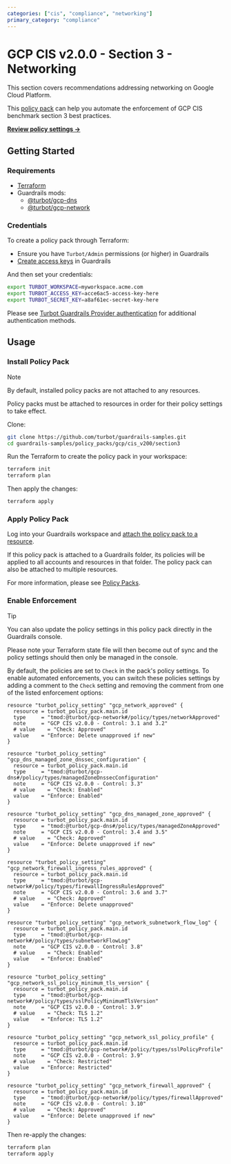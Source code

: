 ```yaml
---
categories: ["cis", "compliance", "networking"]
primary_category: "compliance"
---
```


# GCP CIS v2.0.0 - Section 3 - Networking

This section covers recommendations addressing networking on Google Cloud Platform.

This [policy pack](https://turbot.com/guardrails/docs/concepts/policy-packs) can help you automate the enforcement of GCP CIS benchmark section 3 best practices.

**[Review policy settings →](https://hub.guardrails.turbot.com/policy-packs/gcp_cis_v200_section3/settings)**

## Getting Started

### Requirements

- [Terraform](https://developer.hashicorp.com/terraform/install)
- Guardrails mods:
  - [@turbot/gcp-dns](https://hub.guardrails.turbot.com/mods/gcp/mods/gcp-dns)
  - [@turbot/gcp-network](https://hub.guardrails.turbot.com/mods/gcp/mods/gcp-network)

### Credentials

To create a policy pack through Terraform:

- Ensure you have `Turbot/Admin` permissions (or higher) in Guardrails
- [Create access keys](https://turbot.com/guardrails/docs/guides/iam/access-keys#generate-a-new-guardrails-api-access-key) in Guardrails

And then set your credentials:

```sh
export TURBOT_WORKSPACE=myworkspace.acme.com
export TURBOT_ACCESS_KEY=acce6ac5-access-key-here
export TURBOT_SECRET_KEY=a8af61ec-secret-key-here
```

Please see [Turbot Guardrails Provider authentication](https://registry.terraform.io/providers/turbot/turbot/latest/docs#authentication) for additional authentication methods.

## Usage

### Install Policy Pack

> [!NOTE]
> By default, installed policy packs are not attached to any resources.
>
> Policy packs must be attached to resources in order for their policy settings to take effect.

Clone:

```sh
git clone https://github.com/turbot/guardrails-samples.git
cd guardrails-samples/policy_packs/gcp/cis_v200/section3
```

Run the Terraform to create the policy pack in your workspace:

```sh
terraform init
terraform plan
```

Then apply the changes:

```sh
terraform apply
```

### Apply Policy Pack

Log into your Guardrails workspace and [attach the policy pack to a resource](https://turbot.com/guardrails/docs/guides/policy-packs#attach-a-policy-pack-to-a-resource).

If this policy pack is attached to a Guardrails folder, its policies will be applied to all accounts and resources in that folder. The policy pack can also be attached to multiple resources.

For more information, please see [Policy Packs](https://turbot.com/guardrails/docs/concepts/policy-packs).

### Enable Enforcement

> [!TIP]
> You can also update the policy settings in this policy pack directly in the Guardrails console.
>
> Please note your Terraform state file will then become out of sync and the policy settings should then only be managed in the console.

By default, the policies are set to `Check` in the pack's policy settings. To enable automated enforcements, you can switch these policies settings by adding a comment to the `Check` setting and removing the comment from one of the listed enforcement options:

```hcl
resource "turbot_policy_setting" "gcp_network_approved" {
  resource = turbot_policy_pack.main.id
  type     = "tmod:@turbot/gcp-network#/policy/types/networkApproved"
  note     = "GCP CIS v2.0.0 - Control: 3.1 and 3.2"
  # value    = "Check: Approved"
  value    = "Enforce: Delete unapproved if new"
}

resource "turbot_policy_setting" "gcp_dns_managed_zone_dnssec_configuration" {
  resource = turbot_policy_pack.main.id
  type     = "tmod:@turbot/gcp-dns#/policy/types/managedZoneDnssecConfiguration"
  note     = "GCP CIS v2.0.0 - Control: 3.3"
  # value    = "Check: Enabled"
  value    = "Enforce: Enabled"
}

resource "turbot_policy_setting" "gcp_dns_managed_zone_approved" {
  resource = turbot_policy_pack.main.id
  type     = "tmod:@turbot/gcp-dns#/policy/types/managedZoneApproved"
  note     = "GCP CIS v2.0.0 - Control: 3.4 and 3.5"
  # value    = "Check: Approved"
  value    = "Enforce: Delete unapproved if new"
}

resource "turbot_policy_setting" "gcp_network_firewall_ingress_rules_approved" {
  resource = turbot_policy_pack.main.id
  type     = "tmod:@turbot/gcp-network#/policy/types/firewallIngressRulesApproved"
  note     = "GCP CIS v2.0.0 - Control: 3.6 and 3.7"
  # value    = "Check: Approved"
  value    = "Enforce: Delete unapproved"
}

resource "turbot_policy_setting" "gcp_network_subnetwork_flow_log" {
  resource = turbot_policy_pack.main.id
  type     = "tmod:@turbot/gcp-network#/policy/types/subnetworkFlowLog"
  note     = "GCP CIS v2.0.0 - Control: 3.8"
  # value    = "Check: Enabled"
  value    = "Enforce: Enabled"
}

resource "turbot_policy_setting" "gcp_network_ssl_policy_minimum_tls_version" {
  resource = turbot_policy_pack.main.id
  type     = "tmod:@turbot/gcp-network#/policy/types/sslPolicyMinimumTlsVersion"
  note     = "GCP CIS v2.0.0 - Control: 3.9"
  # value    = "Check: TLS 1.2"
  value    = "Enforce: TLS 1.2"
}

resource "turbot_policy_setting" "gcp_network_ssl_policy_profile" {
  resource = turbot_policy_pack.main.id
  type     = "tmod:@turbot/gcp-network#/policy/types/sslPolicyProfile"
  note     = "GCP CIS v2.0.0 - Control: 3.9"
  # value    = "Check: Restricted"
  value    = "Enforce: Restricted"
}

resource "turbot_policy_setting" "gcp_network_firewall_approved" {
  resource = turbot_policy_pack.main.id
  type     = "tmod:@turbot/gcp-network#/policy/types/firewallApproved"
  note     = "GCP CIS v2.0.0 - Control: 3.10"
  # value    = "Check: Approved"
  value    = "Enforce: Delete unapproved if new"
}

```

Then re-apply the changes:

```sh
terraform plan
terraform apply
```
